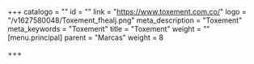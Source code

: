 +++
catalogo = ""
id = ""
link = "https://www.toxement.com.co/"
logo = "/v1627580048/Toxement_fhealj.png"
meta_description = "Toxement"
meta_keywords = "Toxement"
title = "Toxement"
weight = ""
[menu.principal]
parent = "Marcas"
weight = 8

+++
